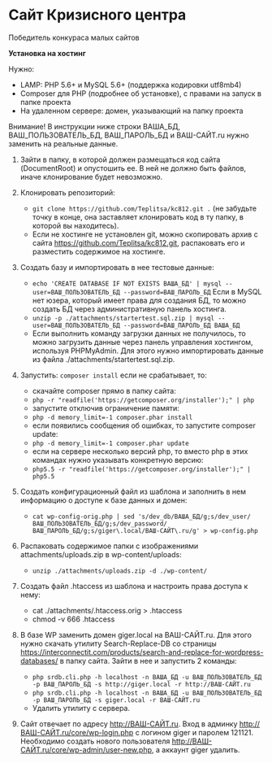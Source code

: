# Сайт Кризисного центра
Победитель конкураса малых сайтов

**Установка на хостинг**

Нужно:
- LAMP: PHP 5.6+ и MySQL 5.6+ (поддержка кодировки utf8mb4)
- Composer для PHP (подробнее об установке), с правами на запуск в папке проекта
- На удаленном сервере: домен, указывающий на папку проекта

Внимание! В инструкции ниже строки ВАША_БД, ВАШ_ПОЛЬЗОВАТЕЛЬ_БД, ВАШ_ПАРОЛЬ_БД и ВАШ-САЙТ.ru нужно заменить на реальные данные.

1. Зайти в папку, в которой должен размещаться код сайта (DocumentRoot) и опустошить ее. В ней не должно быть файлов, иначе клонирование будет невозможно.

2. Клонировать репозиторий:
	- `git clone https://github.com/Teplitsa/kc812.git .` (не забудьте точку в конце, она заставляет клонировать код в ту папку, в которой вы находитесь).
	- Если не хостинге не установлен git, можно скопировать архив с сайта https://github.com/Teplitsa/kc812.git, распаковать его и разместить содержимое на хостинге.
	
3. Создать базу и импортировать в нее тестовые данные:
	- `echo 'CREATE DATABASE IF NOT EXISTS ВАША_БД' | mysql --user=ВАШ_ПОЛЬЗОВАТЕЛЬ_БД --password=ВАШ_ПАРОЛЬ_БД` Если в MySQL нет юзера, который имеет права для создания БД, то можно создать БД через административную панель хостинга.
	- `unzip -p ./attachments/startertest.sql.zip | mysql --user=ВАШ_ПОЛЬЗОВАТЕЛЬ_БД --password=ВАШ_ПАРОЛЬ_БД ВАША_БД`
	- Если выполнить команду загрузки данных не получилось, то можно загрузить данные через панель управления хостингом, используя PHPMyAdmin. Для этого нужно импортировать данные из файла ./attachments/startertest.sql.zip.
	
4. Запустить: `composer install` если не срабатывает, то:
	- скачайте composer прямо в папку сайта:
	- `php -r "readfile('https://getcomposer.org/installer');" | php`
	- запустите отключив ограничение памяти:
	- `php -d memory_limit=-1 composer.phar install`
	- если появились сообщения об ошибках, то запустите composer update:
	- `php -d memory_limit=-1 composer.phar update`
	- если на сервере несколько версий php, то вместо php в этих командах нужно указывать конкретную версию:
	- `php5.5 -r "readfile('https://getcomposer.org/installer');" | php5.5`
	
5. Создать конфигурационный файл из шаблона и заполнить в нем информацию о доступе к базе данных и домен:
	- `cat wp-config-orig.php | sed 's/dev_db/ВАША_БД/g;s/dev_user/ВАШ_ПОЛЬЗОВАТЕЛЬ_БД/g;s/dev_password/ВАШ_ПАРОЛЬ_БД/g;s/giger\.local/ВАШ-САЙТ\.ru/g' > wp-config.php`
	
6. Распаковать содержимое папки с изображениями attachments/uploads.zip в wp-content/uploads:
	- `unzip ./attachments/uploads.zip -d ./wp-content/`
	
7. Создать файл .htaccess из шаблона и настроить права доступа к нему:
	- cat ./attachments/.htaccess.orig > .htaccess
	- chmod -v 666 .htaccess
	
8. В базе WP заменить домен giger.local на ВАШ-САЙТ.ru. Для этого нужно скачать утилиту Search-Replace-DB со страницы https://interconnectit.com/products/search-and-replace-for-wordpress-databases/ в папку сайта. Зайти в нее и запустить 2 команды:
	- `php srdb.cli.php -h localhost -n ВАША_БД -u ВАШ_ПОЛЬЗОВАТЕЛЬ_БД -p ВАШ_ПАРОЛЬ_БД -s http://giger.local -r http://ВАШ-САЙТ.ru`
	- `php srdb.cli.php -h localhost -n ВАША_БД -u ВАШ_ПОЛЬЗОВАТЕЛЬ_БД -p ВАШ_ПАРОЛЬ_БД -s giger.local -r ВАШ-САЙТ.ru`
	- Удалить утилиту с сервера.
	
9. Сайт отвечает по адресу http://ВАШ-САЙТ.ru. Вход в админку http://ВАШ-САЙТ.ru/core/wp-login.php с логином giger и паролем 121121. Необходимо создать нового пользователя http://ВАШ-САЙТ.ru/core/wp-admin/user-new.php, а аккаунт giger удалить.

